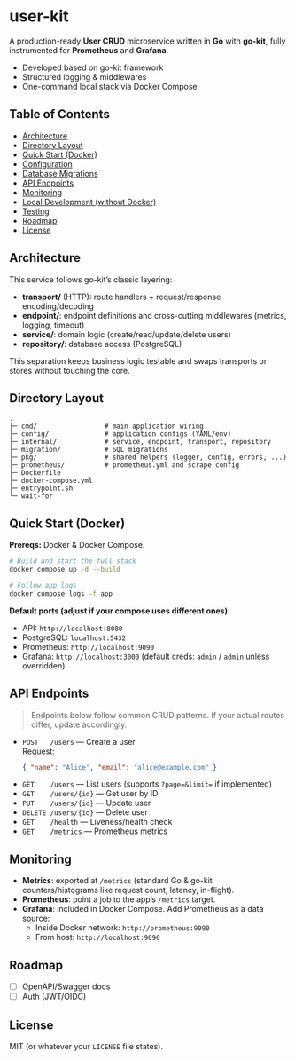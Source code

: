# user-kit

A production-ready **User CRUD** microservice written in **Go** with **go-kit**, fully instrumented for **Prometheus** and **Grafana**.

- Developed based on go-kit framework
- Structured logging & middlewares
- One-command local stack via Docker Compose

## Table of Contents

- [Architecture](#architecture)
- [Directory Layout](#directory-layout)
- [Quick Start (Docker)](#quick-start-docker)
- [Configuration](#configuration)
- [Database Migrations](#database-migrations)
- [API Endpoints](#api-endpoints)
- [Monitoring](#monitoring)
- [Local Development (without Docker)](#local-development-without-docker)
- [Testing](#testing)
- [Roadmap](#roadmap)
- [License](#license)

## Architecture

This service follows go-kit’s classic layering:

- **transport/** (HTTP): route handlers + request/response encoding/decoding  
- **endpoint/**: endpoint definitions and cross-cutting middlewares (metrics, logging, timeout)  
- **service/**: domain logic (create/read/update/delete users)  
- **repository/**: database access (PostgreSQL)

This separation keeps business logic testable and swaps transports or stores without touching the core.

## Directory Layout

```text
.
├─ cmd/                 # main application wiring
├─ config/              # application configs (YAML/env)
├─ internal/            # service, endpoint, transport, repository
├─ migration/           # SQL migrations
├─ pkg/                 # shared helpers (logger, config, errors, ...)
├─ prometheus/          # prometheus.yml and scrape config
├─ Dockerfile
├─ docker-compose.yml
├─ entrypoint.sh
└─ wait-for
```

## Quick Start (Docker)

**Prereqs:** Docker & Docker Compose.

```bash
# Build and start the full stack 
docker compose up -d --build

# Follow app logs
docker compose logs -f app
```

**Default ports (adjust if your compose uses different ones):**

- API: `http://localhost:8080`
- PostgreSQL: `localhost:5432`
- Prometheus: `http://localhost:9090`
- Grafana: `http://localhost:3000` (default creds: `admin` / `admin` unless overridden)

## API Endpoints

> Endpoints below follow common CRUD patterns. If your actual routes differ, update accordingly.

- `POST   /users` — Create a user  
  Request:
  ```json
  { "name": "Alice", "email": "alice@example.com" }
  ```
- `GET    /users` — List users (supports `?page=&limit=` if implemented)
- `GET    /users/{id}` — Get user by ID
- `PUT    /users/{id}` — Update user
- `DELETE /users/{id}` — Delete user
- `GET    /health` — Liveness/health check
- `GET    /metrics` — Prometheus metrics

## Monitoring

- **Metrics**: exported at `/metrics` (standard Go & go-kit counters/histograms like request count, latency, in-flight).
- **Prometheus**: point a job to the app’s `/metrics` target.  
- **Grafana**: included in Docker Compose. Add Prometheus as a data source:
  - Inside Docker network: `http://prometheus:9090`
  - From host: `http://localhost:9090`

## Roadmap

- [ ] OpenAPI/Swagger docs
- [ ] Auth (JWT/OIDC)

## License

MIT (or whatever your `LICENSE` file states).

